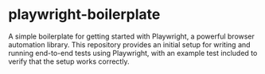 # playwright-boilerplate
A simple boilerplate for getting started with Playwright, a powerful browser automation library. This repository provides an initial setup for writing and running end-to-end tests using Playwright, with an example test included to verify that the setup works correctly.
